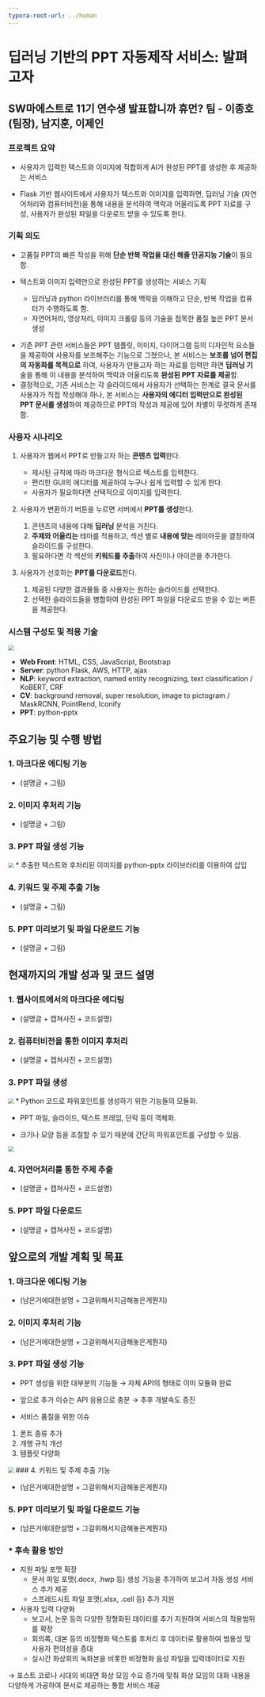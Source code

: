 ```yaml
---
typora-root-url: ../human
---
```


# **딥러닝** 기반의 PPT 자동제작 서비스: **발펴고자**

## SW마에스트로 11기 연수생  **발표합니까 휴먼?** 팀 - **이종호**(팀장)**, 남지훈, 이제인**



### 프로젝트 요약

* 사용자가 입력한 텍스트와 이미지에 적합하게 AI가 완성된 PPT를 생성한 후 제공하는 서비스

* Flask 기반 웹사이트에서 사용자가 텍스트와 이미지를 입력하면, 딥러닝 기술 (자연어처리와 컴퓨터비전)을 통해 내용을 분석하여 맥락과 어울리도록 PPT 자료를 구성, 사용자가 완성된 파일을 다운로드 받을 수 있도록 한다.

### 기획 의도

* 고품질 PPT의 빠른 작성을 위해 **단순 반복 작업을 대신 해줄 인공지능 기술**이 필요함.

* 텍스트와 이미지 입력만으로 완성된 PPT를 생성하는 서비스 기획
  * 딥러닝과 python 라이브러리를 통해 맥락을 이해하고 단순, 반복 작업을 컴퓨터가 수행하도록 함.
  * 자연어처리, 영상처리, 이미지 크롤링 등의 기술을 접목한 품질 높은 PPT 문서 생성

- 기존 PPT 관련 서비스들은 PPT 템플릿, 이미지, 다이어그램 등의 디자인적 요소들을 제공하여 사용자를 보조해주는 기능으로 그쳤으나, 본 서비스는 **보조를 넘어 편집의 자동화를 목적으로** 하여, 사용자가 만들고자 하는 자료를 입력만 하면 **딥러닝 기**술을 통해 이 내용을 분석하여 맥락과 어울리도록 **완성된 PPT 자료를 제공**함.
- 결정적으로, 기존 서비스는 각 슬라이드에서 사용자가 선택하는 한계로 결국 문서를 사용자가 직접 작성해야 하나, 본 서비스는 **사용자의 에디터 입력만으로 완성된 PPT 문서를 생성**하여 제공하므로 PPT의 작성과 제공에 있어 차별이 뚜렷하게 존재함.

### 사용자 시나리오

1. 사용자가 웹에서 PPT로 만들고자 하는 **콘텐츠 입력**한다.
   - 제시된 규칙에 따라 마크다운 형식으로 텍스트를 입력한다.
   - 편리한 GUI의 에디터를 제공하여 누구나 쉽게 입력할 수 있게 한다.
   - 사용자가 필요하다면 선택적으로 이미지를 입력한다.

2. 사용자가 변환하기 버튼을 누르면 서버에서 **PPT를 생성**한다.
   1. 콘텐츠의 내용에 대해 **딥러닝** 분석을 거친다.
   2. **주제와 어울리는** 테마를 적용하고, 섹션 별로 **내용에 맞는** 레이아웃을 결정하여 슬라이드를 구성한다.
   3. 필요하다면 각 섹션의 **키워드를 추출**하여 사진이나 아이콘을 추가한다.

3. 사용자가 선호하는 **PPT를 다운로드**한다.
   1.  제공된 다양한 결과물들 중 사용자는 원하는 슬라이드를 선택한다.
   2. 선택한 슬라이드들을 병합하여 완성된 PPT 파일을 다운로드 받을 수 있는 버튼을 제공한다.

### 시스템 구성도 및 적용 기술

<img src="/sysArchImage.png" style="zoom:67%;" />

* **Web Front**:  HTML, CSS, JavaScript, Bootstrap
* **Server**:  python Flask, AWS, HTTP, ajax
* **NLP**:  keyword extraction, named entity recognizing, text classification / KoBERT, CRF
* **CV**:  background removal, super resolution, image to pictogram / MaskRCNN, PointRend, Iconify
* **PPT**:  python-pptx



## 주요기능 및 수행 방법

### 1. 마크다운 에디팅 기능

* (설명글 + 그림)

### 2. 이미지 후처리 기능

* (설명글 + 그림)

### 3. PPT 파일 생성 기능
<img src="/image/3_기능설명.png" style="zoom:67%;" />
* 추출한 텍스트와 후처리된 이미지를
python-pptx 라이브러리를 이용하여 삽입


### 4. 키워드 및 주제 추출 기능

* (설명글 + 그림)

### 5. PPT 미리보기 및 파일 다운로드 기능

* (설명글 + 그림)



## 현재까지의 개발 성과 및 코드 설명

### 1. 웹사이트에서의 마크다운 에디팅

* (설명글 + 캡쳐사진 + 코드설명)

### 2. 컴퓨터비전을 통한 이미지 후처리

* (설명글 + 캡쳐사진 + 코드설명)

### 3. PPT 파일 생성
<img src="/image/객체구조도.png" style="zoom:67%;" />
* Python 코드로 파워포인트를 생성하기 위한 기능들의 모듈화.

* PPT 파일, 슬라이드, 텍스트 프레임, 단락 등이 객체화.

* 크기나 모양 등을 조절할 수 있기 때문에 간단히 파워포인트를 구성할 수 있음.
<img src="/image/3_코드2.png" style="zoom:67%;" />

### 4. 자연어처리를 통한 주제 추출

* (설명글 + 캡쳐사진 + 코드설명)

### 5. PPT 파일 다운로드

* (설명글 + 캡쳐사진 + 코드설명)



## 앞으로의 개발 계획 및 목표

### 1. 마크다운 에디팅 기능

* (남은거에대한설명 + 그걸위해서지금해놓은게뭔지)

### 2. 이미지 후처리 기능

* (남은거에대한설명 + 그걸위해서지금해놓은게뭔지)

### 3. PPT 파일 생성 기능
* PPT 생성을 위한 대부분의 기능들
→ 자체 API의 형태로 이미 모듈화 완료

* 앞으로 추가 이슈는 API 응용으로 충분
→ 추후 개발속도 증진

* 서비스 품질을 위한 이슈
1. 폰트 종류 추가
2. 개행 규칙 개선
3. 템플릿 다양화
<img src="/image/3_계획.png" style="zoom:67%;" />
### 4. 키워드 및 주제 추출 기능

* (남은거에대한설명 + 그걸위해서지금해놓은게뭔지)

### 5. PPT 미리보기 및 파일 다운로드 기능

* (남은거에대한설명 + 그걸위해서지금해놓은게뭔지)



### * 후속 활용 방안

* 지원 파일 포맷 확장
  * 문서 파일 포맷(.docx, .hwp 등) 생성 기능을 추가하여 보고서 자동 생성 서비스 추가 제공
  * 스프레드시트 파일 포맷(.xlsx, .cell 등) 추가 지원
* 사용자 입력 다양화
  * 보고서, 논문 등의 다양한 정형화된 데이터를 추가 지원하여 서비스의 적용범위를 확장
  * 회의록, 대본 등의 비정형화 텍스트를 후처리 후 데이터로 활용하여 범용성 및 사용자 편의성을 증대
  * 실시간 화상회의 녹화본을 비롯한 비정형화 음성 파일을 입력데이터로 지원

→ 포스트 코로나 시대의 비대면 화상 모임 수요 증가에 맞춰 화상 모임의 대화 내용을 다양하게 가공하여 문서로 제공하는 통합 서비스 제공
